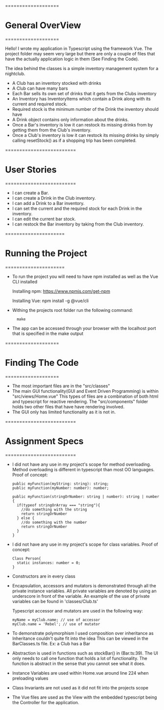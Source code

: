 ===================
# General OverView
===================

 Hello! I wrote my application in Typescript using the framework Vue.
 The project folder may seem very large but there are only
 a couple of files that have the actually application logic in them (See Finding the Code).

 The idea behind the classes is a simple inventory management system for a nightclub.

  - A Club has an inventory stocked with drinks
  - A Club can have many bars
  - Each Bar sells its own set of drinks that it gets from the Clubs inventory
  - An Inventory has InventoryItems which contain a Drink along with its current and required stock.
  - Required stock is the minimum number of the Drink the inventory should have
  - A Drink object contains only information about the drinks.
  - Once a Bar's inventory is low it can restock its missing drinks from by getting them from the Club's inventory.
  - Once a Club's inventory is low it can restock its missing drinks
    by simply calling resetStock() as if a shopping trip has been completed.

=========================
# User Stories
=========================

  - I can create a Bar.
  - I can create a Drink in the Club inventory.
  - I can add a Drink to a Bar inventory.
  - I can set the current and the required stock for each Drink in the inventory.
  - I can edit the current bar stock.
  - I can restock the Bar inventory by taking from the Club inventory.

=====================
# Running the Project
=====================

  - To run the project you will need to have npm installed as well as the Vue CLI installed

      Installing npm:
          https://www.npmjs.com/get-npm

      Installing Vue:
          npm install -g @vue/cli

  - Withing the projects root folder run the following command:

          make

  - The app can be accessed through your browser with the localhost port that is specified in the make output

===================
# Finding The Code
===================

  * The most important files are in the "src/classes"
  * The main GUI functionality(GUI and Event Driven Programming) is within   "src/views/Home.vue"
    This types of files are a combination of both html and typescript for reactive rendering.
    The "src/components" folder holds two other files that have have rendering involved.
  * The GUI only has limited functionality as it is not in.

=========================
# Assignment Specs
=========================

  * I did not have any use in my project's scope for method overloading.
    Method overloading is different in typescript than most OO languages.
    Proof of concept:

        public myFunction(myString: string): string;
        public myFunction(myNumber: number): number;

        public myFunction(stringOrNumber: string | number): string | number {
          if(typeof stringOrArray === "string"){
            //do something with the string
            return stringOrNumber
          } else {
            //do something with the number
            return stringOrNumber
          }
        }

  * I did not have any use in my project's scope for class variables.
    Proof of concept:

        Class Person{
          static instances: number = 0;
        }

  * Constructors are in every class
  * Encapsulation, accessors and mutators is demonstrated through all the private instance variables. All private variables are denoted by using an underscore in front of the variable.
    An example of the use of private variables can be found in 'classes/Club.ts'

    Typescript accessor and mutators are used in the following way:

        myName = myClub.name; // use of accessor
        myClub.name = 'Rebel'; // use of mutator

  * To demonstrate polymorphism I used composition over inheritance as Inheritance couldn't quite fit into the idea
    This can be viewed in the BarClasses.ts file. Ex: a Club has a Bar
  * Abstraction is used in functions such as stockBar() in (Bar.ts:39).
    The UI only needs to call one function that holds a lot of functionality. The function is abstract in the sense that you cannot see what it does.
  * Instance Variables are used within Home.vue around line 224 when preloading values
  * Class Invariants are not used as it did not fit into the projects scope

  * The Vue files are used as the View with the embedded typescript being the Controller for the application.
  
